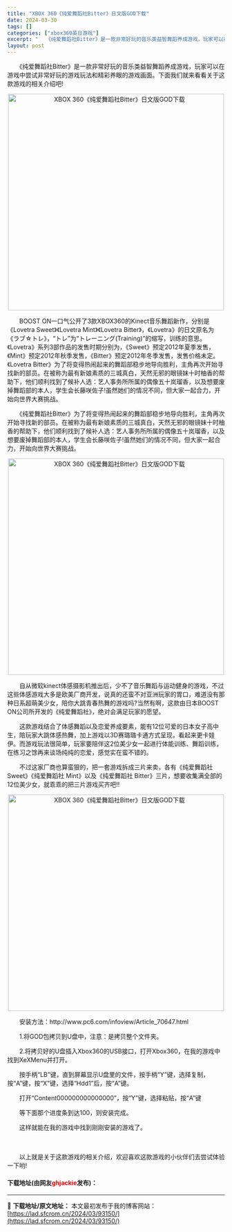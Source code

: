 ```yaml
---
title: "XBOX 360《纯爱舞蹈社Bitter》日文版GOD下载"
date: 2024-03-30
tags: []
categories: ["xbox360英日游戏"]
excerpt: "　　《纯爱舞蹈社Bitter》是一款非常好玩的音乐类益智舞蹈养成游戏，玩家可以在游戏中尝试非常好玩的游戏玩法和精彩养眼的游戏画面。下面我们就来看看关于这款游戏的相关介绍吧! 　　BOOST ON一口气公开了3款XBOX360的Kinect音乐舞蹈新作，分别是《Lovetra Sweet》《Lovet&hellip;"
layout: post
---
```


 <p>　　《纯爱舞蹈社Bitter》是一款非常好玩的音乐类益智舞蹈养成游戏，玩家可以在游戏中尝试非常好玩的游戏玩法和精彩养眼的游戏画面。下面我们就来看看关于这款游戏的相关介绍吧!</p> <p align="center"><img align="" border="0" src="https://lad.sfcrom.cn/wp-content/uploads/2024/03/20240330_6607ddb41cc3f.webp" width="500" alt="XBOX 360《纯爱舞蹈社Bitter》日文版GOD下载" /></p> <p>　　BOOST ON一口气公开了3款XBOX360的Kinect音乐舞蹈新作，分别是《Lovetra Sweet》《Lovetra Mint》《Lovetra Bitter》，《Lovetra》的日文原名为《ラブ☆トレ》，&ldquo;トレ&rdquo;为&ldquo;トレーニング(Training)&rdquo;的缩写，训练的意思。《Lovetra》系列3部作品的发售时期分别为，《Sweet》预定2012年夏季发售，《Mint》预定2012年秋季发售，《Bitter》预定2012年冬季发售，发售价格未定。《Lovetra Bitter》为了将变得热闹起来的舞蹈部稳步地导向胜利，主角再次开始寻找新的部员。在被称为最有新娘素质的三城真白，天然无邪的眼镜妹十时柚香的帮助下，他们顺利找到了候补人选：艺人事务所所属的偶像五十岚瑠香，以及想要废掉舞蹈部的本人，学生会长藤咲佐子!虽然她们的情况不同，但大家一起合力，开始向世界大赛挑战。</p> <p>　　《纯爱舞蹈社Bitter》为了将变得热闹起来的舞蹈部稳步地导向胜利，主角再次开始寻找新的部员。在被称为最有新娘素质的三城真白，天然无邪的眼镜妹十时柚香的帮助下，他们顺利找到了候补人选：艺人事务所所属的偶像五十岚瑠香，以及想要废掉舞蹈部的本人，学生会长藤咲佐子!虽然她们的情况不同，但大家一起合力，开始向世界大赛挑战。</p> <p align="center"><img align="" border="0" src="https://lad.sfcrom.cn/wp-content/uploads/2024/03/20240330_6607ddb47ec39.webp" width="500" alt="XBOX 360《纯爱舞蹈社Bitter》日文版GOD下载" /></p> <p>　　自从微软kinect体感摄影机推出后，少不了音乐舞蹈与运动健身的游戏，不过这些体感游戏大多是欧美厂商开发，说真的还蛮不对亚洲玩家的胃口，难道没有那种日系超萌美少女，陪你大跳青春热舞的游戏吗?当然有啊，这款由日本BOOST ON公司所开发的《纯爱舞蹈社》，绝对会满足玩家的愿望。</p> <p>　　这款游戏结合了体感舞蹈以及恋爱养成要素，能有12位可爱的日本女子高中生，陪玩家大跳体感热舞，加上游戏以3D赛璐璐卡通方式呈现，看起来更卡娃伊。而游戏玩法很简单，玩家要陪伴这2位美少女一起进行体能训练、舞蹈训练，在练习之馀再来谈场纯纯的恋爱，感觉实在蛮不错的。</p> <p>　　不过这家厂商也算蛮狠的，把一套游戏拆成三片来卖，各有《纯爱舞蹈社 Sweet》《纯爱舞蹈社 Mint》以及《纯爱舞蹈社 Bitter》三片，想要收集满全部的12位美少女，就乖乖的把三片游戏买齐吧!!</p> <p align="center"><img align="" border="0" src="https://lad.sfcrom.cn/wp-content/uploads/2024/03/20240330_6607ddb4da457.webp" width="500" alt="XBOX 360《纯爱舞蹈社Bitter》日文版GOD下载" /></p> <p>　　安装方法：http://www.pc6.com/infoview/Article_70647.html</p> <p>　　1.将GOD包拷贝到U盘中，注意：是拷贝整个文件夹。</p> <p>　　2.将拷贝好的U盘插入Xbox360的USB接口，打开Xbox360，在我的游戏中找到XeXMenu并打开。</p> <p>　　按手柄&ldquo;LB&rdquo;键，直到屏幕显示U盘里的文件，按手柄&ldquo;Y&rdquo;键，选择复制，按&ldquo;A&rdquo;键，按&ldquo;X&rdquo;键，选择&ldquo;Hdd1&rdquo;后，按&ldquo;A&rdquo;键。</p> <p>　　打开&ldquo;Content 000000000000000&rdquo;，按&ldquo;Y&rdquo;键，选择粘贴，按&ldquo;A&rdquo;键</p> <p>　　等下面那个进度条到达100，则安装完成。</p> <p>　　这样就能在我的游戏中找到刚刚安装的游戏了。</p> <p><strong>　　</strong></p> <p>　　以上就是关于这款游戏的相关介绍，欢迎喜欢这款游戏的小伙伴们去尝试体验一下哟!</p> <p><h4>下载地址(由网友<font color="red">ghjackie</font>发布)：</h4></p> 

---
📖 **下载地址/原文地址：** 本文最初发布于我的博客网站：[https://lad.sfcrom.cn/2024/03/93150/](https://lad.sfcrom.cn/2024/03/93150/)
